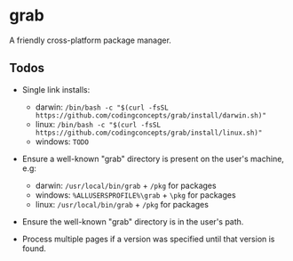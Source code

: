 # grab
A friendly cross-platform package manager.

## Todos

* Single link installs:
    * darwin: `/bin/bash -c "$(curl -fsSL https://github.com/codingconcepts/grab/install/darwin.sh)"`
    * linux: `/bin/bash -c "$(curl -fsSL https://github.com/codingconcepts/grab/install/linux.sh)"`
    * windows: `TODO`

* Ensure a well-known "grab" directory is present on the user's machine, e.g:
    * darwin:  `/usr/local/bin/grab` + `/pkg` for packages
    * windows: `%ALLUSERSPROFILE%\grab` + `\pkg` for packages
    * linux:   `/usr/local/bin/grab` + `/pkg` for packages

* Ensure the well-known "grab" directory is in the user's path.


* Process multiple pages if a version was specified until that version is found.